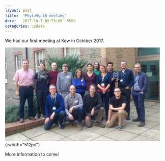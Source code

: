 ```yaml
---
layout: post
title:  "PhyloSynth meeting"
date:   2017-10-1 09:58:09 -0500
categories: update
---
```

We had our first meeting at Kew in October 2017. 

![first-meeting](/assets/images/conf_2017.png){:width="512px"}

More information to come!

